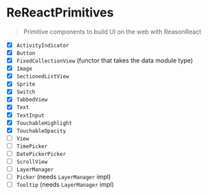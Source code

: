 # ReReactPrimitives

> Primitive components to build UI on the web with ReasonReact

- [x] `ActivityIndicator`
- [x] `Button`
- [x] `FixedCollectionView` (functor that takes the data module type)
- [x] `Image`
- [x] `SectionedListView`
- [x] `Sprite`
- [x] `Switch`
- [x] `TabbedView`
- [x] `Text`
- [x] `TextInput`
- [x] `TouchableHighlight`
- [x] `TouchableOpacity`
- [ ] `View`
- [ ] `TimePicker`
- [ ] `DatePickerPicker`
- [ ] `ScrollView`
- [ ] `LayerManager`
- [ ] `Picker` (needs `LayerManager` impl)
- [ ] `Tooltip` (needs `LayerManager` impl)
